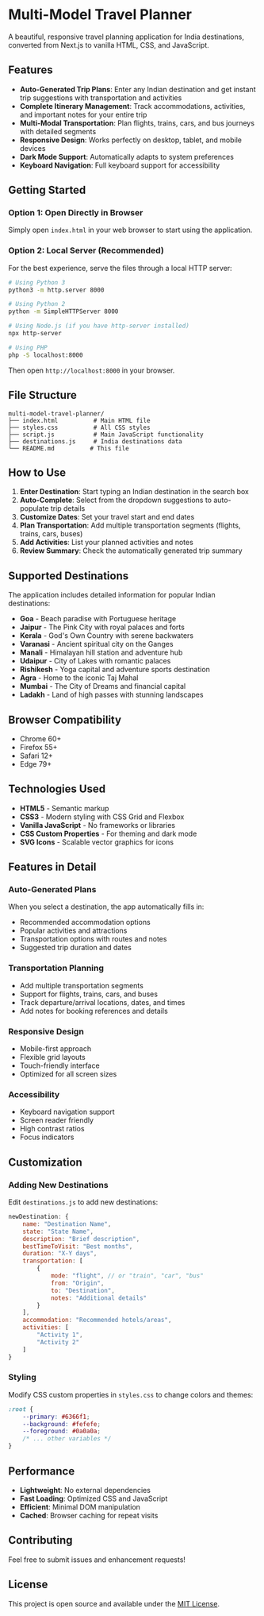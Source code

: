 # Multi-Model Travel Planner

A beautiful, responsive travel planning application for India destinations, converted from Next.js to vanilla HTML, CSS, and JavaScript.

## Features

- **Auto-Generated Trip Plans**: Enter any Indian destination and get instant trip suggestions with transportation and activities
- **Complete Itinerary Management**: Track accommodations, activities, and important notes for your entire trip
- **Multi-Modal Transportation**: Plan flights, trains, cars, and bus journeys with detailed segments
- **Responsive Design**: Works perfectly on desktop, tablet, and mobile devices
- **Dark Mode Support**: Automatically adapts to system preferences
- **Keyboard Navigation**: Full keyboard support for accessibility

## Getting Started

### Option 1: Open Directly in Browser
Simply open `index.html` in your web browser to start using the application.

### Option 2: Local Server (Recommended)
For the best experience, serve the files through a local HTTP server:

```bash
# Using Python 3
python3 -m http.server 8000

# Using Python 2
python -m SimpleHTTPServer 8000

# Using Node.js (if you have http-server installed)
npx http-server

# Using PHP
php -S localhost:8000
```

Then open `http://localhost:8000` in your browser.

## File Structure

```
multi-model-travel-planner/
├── index.html          # Main HTML file
├── styles.css          # All CSS styles
├── script.js           # Main JavaScript functionality
├── destinations.js     # India destinations data
└── README.md          # This file
```

## How to Use

1. **Enter Destination**: Start typing an Indian destination in the search box
2. **Auto-Complete**: Select from the dropdown suggestions to auto-populate trip details
3. **Customize Dates**: Set your travel start and end dates
4. **Plan Transportation**: Add multiple transportation segments (flights, trains, cars, buses)
5. **Add Activities**: List your planned activities and notes
6. **Review Summary**: Check the automatically generated trip summary

## Supported Destinations

The application includes detailed information for popular Indian destinations:

- **Goa** - Beach paradise with Portuguese heritage
- **Jaipur** - The Pink City with royal palaces and forts
- **Kerala** - God's Own Country with serene backwaters
- **Varanasi** - Ancient spiritual city on the Ganges
- **Manali** - Himalayan hill station and adventure hub
- **Udaipur** - City of Lakes with romantic palaces
- **Rishikesh** - Yoga capital and adventure sports destination
- **Agra** - Home to the iconic Taj Mahal
- **Mumbai** - The City of Dreams and financial capital
- **Ladakh** - Land of high passes with stunning landscapes

## Browser Compatibility

- Chrome 60+
- Firefox 55+
- Safari 12+
- Edge 79+

## Technologies Used

- **HTML5** - Semantic markup
- **CSS3** - Modern styling with CSS Grid and Flexbox
- **Vanilla JavaScript** - No frameworks or libraries
- **CSS Custom Properties** - For theming and dark mode
- **SVG Icons** - Scalable vector graphics for icons

## Features in Detail

### Auto-Generated Plans
When you select a destination, the app automatically fills in:
- Recommended accommodation options
- Popular activities and attractions
- Transportation options with routes and notes
- Suggested trip duration and dates

### Transportation Planning
- Add multiple transportation segments
- Support for flights, trains, cars, and buses
- Track departure/arrival locations, dates, and times
- Add notes for booking references and details

### Responsive Design
- Mobile-first approach
- Flexible grid layouts
- Touch-friendly interface
- Optimized for all screen sizes

### Accessibility
- Keyboard navigation support
- Screen reader friendly
- High contrast ratios
- Focus indicators

## Customization

### Adding New Destinations
Edit `destinations.js` to add new destinations:

```javascript
newDestination: {
    name: "Destination Name",
    state: "State Name",
    description: "Brief description",
    bestTimeToVisit: "Best months",
    duration: "X-Y days",
    transportation: [
        {
            mode: "flight", // or "train", "car", "bus"
            from: "Origin",
            to: "Destination",
            notes: "Additional details"
        }
    ],
    accommodation: "Recommended hotels/areas",
    activities: [
        "Activity 1",
        "Activity 2"
    ]
}
```

### Styling
Modify CSS custom properties in `styles.css` to change colors and themes:

```css
:root {
    --primary: #6366f1;
    --background: #fefefe;
    --foreground: #0a0a0a;
    /* ... other variables */
}
```

## Performance

- **Lightweight**: No external dependencies
- **Fast Loading**: Optimized CSS and JavaScript
- **Efficient**: Minimal DOM manipulation
- **Cached**: Browser caching for repeat visits

## Contributing

Feel free to submit issues and enhancement requests!

## License

This project is open source and available under the [MIT License](LICENSE).


